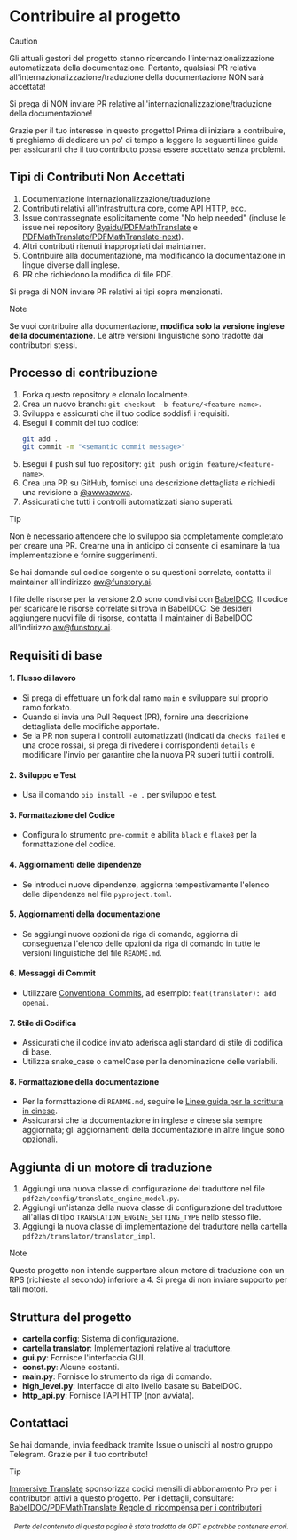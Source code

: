 # Contribuire al progetto

> [!CAUTION]
>
> Gli attuali gestori del progetto stanno ricercando l'internazionalizzazione automatizzata della documentazione. Pertanto, qualsiasi PR relativa all'internazionalizzazione/traduzione della documentazione NON sarà accettata!
>
> Si prega di NON inviare PR relative all'internazionalizzazione/traduzione della documentazione!

Grazie per il tuo interesse in questo progetto! Prima di iniziare a contribuire, ti preghiamo di dedicare un po' di tempo a leggere le seguenti linee guida per assicurarti che il tuo contributo possa essere accettato senza problemi.

## Tipi di Contributi Non Accettati

1. Documentazione internazionalizzazione/traduzione  
2. Contributi relativi all'infrastruttura core, come API HTTP, ecc.  
3. Issue contrassegnate esplicitamente come "No help needed" (incluse le issue nei repository [Byaidu/PDFMathTranslate](Byaidu/PDFMathTranslate) e [PDFMathTranslate/PDFMathTranslate-next](PDFMathTranslate/PDFMathTranslate-next)).  
4. Altri contributi ritenuti inappropriati dai maintainer.  
5. Contribuire alla documentazione, ma modificando la documentazione in lingue diverse dall'inglese.  
6. PR che richiedono la modifica di file PDF.

Si prega di NON inviare PR relativi ai tipi sopra menzionati.

> [!NOTE]
>
> Se vuoi contribuire alla documentazione, **modifica solo la versione inglese della documentazione**. Le altre versioni linguistiche sono tradotte dai contributori stessi.

## Processo di contribuzione

1. Forka questo repository e clonalo localmente.
2. Crea un nuovo branch: `git checkout -b feature/<feature-name>`.
3. Sviluppa e assicurati che il tuo codice soddisfi i requisiti.
4. Esegui il commit del tuo codice:
   ```bash
   git add .
   git commit -m "<semantic commit message>"
   ```
5. Esegui il push sul tuo repository: `git push origin feature/<feature-name>`.
6. Crea una PR su GitHub, fornisci una descrizione dettagliata e richiedi una revisione a [@awwaawwa](https://github.com/awwaawwa).
7. Assicurati che tutti i controlli automatizzati siano superati.

> [!TIP]
>
> Non è necessario attendere che lo sviluppo sia completamente completato per creare una PR. Crearne una in anticipo ci consente di esaminare la tua implementazione e fornire suggerimenti.
>
> Se hai domande sul codice sorgente o su questioni correlate, contatta il maintainer all'indirizzo aw@funstory.ai.
>
> I file delle risorse per la versione 2.0 sono condivisi con [BabelDOC](https://github.com/funstory-ai/BabelDOC). Il codice per scaricare le risorse correlate si trova in BabelDOC. Se desideri aggiungere nuovi file di risorse, contatta il maintainer di BabelDOC all'indirizzo aw@funstory.ai.

## Requisiti di base

<h4 id="sop">1. Flusso di lavoro</h4>

   - Si prega di effettuare un fork dal ramo `main` e sviluppare sul proprio ramo forkato.
   - Quando si invia una Pull Request (PR), fornire una descrizione dettagliata delle modifiche apportate.
   - Se la PR non supera i controlli automatizzati (indicati da `checks failed` e una croce rossa), si prega di rivedere i corrispondenti `details` e modificare l'invio per garantire che la nuova PR superi tutti i controlli.


<h4 id="dev&test">2. Sviluppo e Test</h4>

   - Usa il comando `pip install -e .` per sviluppo e test.


<h4 id="format">3. Formattazione del Codice</h4>

   - Configura lo strumento `pre-commit` e abilita `black` e `flake8` per la formattazione del codice.


<h4 id="requpdate">4. Aggiornamenti delle dipendenze</h4>

   - Se introduci nuove dipendenze, aggiorna tempestivamente l'elenco delle dipendenze nel file `pyproject.toml`.


<h4 id="docupdate">5. Aggiornamenti della documentazione</h4>

   - Se aggiungi nuove opzioni da riga di comando, aggiorna di conseguenza l'elenco delle opzioni da riga di comando in tutte le versioni linguistiche del file `README.md`.


<h4 id="commitmsg">6. Messaggi di Commit</h4>

   - Utilizzare [Conventional Commits](https://www.conventionalcommits.org/en/v1.0.0/), ad esempio: `feat(translator): add openai`.


<h4 id="codestyle">7. Stile di Codifica</h4>

   - Assicurati che il codice inviato aderisca agli standard di stile di codifica di base.
   - Utilizza snake_case o camelCase per la denominazione delle variabili.


<h4 id="doctypo">8. Formattazione della documentazione</h4>

   - Per la formattazione di `README.md`, seguire le [Linee guida per la scrittura in cinese](https://github.com/sparanoid/chinese-copywriting-guidelines).
   - Assicurarsi che la documentazione in inglese e cinese sia sempre aggiornata; gli aggiornamenti della documentazione in altre lingue sono opzionali.

## Aggiunta di un motore di traduzione

1. Aggiungi una nuova classe di configurazione del traduttore nel file `pdf2zh/config/translate_engine_model.py`.
2. Aggiungi un'istanza della nuova classe di configurazione del traduttore all'alias di tipo `TRANSLATION_ENGINE_SETTING_TYPE` nello stesso file.
3. Aggiungi la nuova classe di implementazione del traduttore nella cartella `pdf2zh/translator/translator_impl`.

> [!NOTE]
>
> Questo progetto non intende supportare alcun motore di traduzione con un RPS (richieste al secondo) inferiore a 4. Si prega di non inviare supporto per tali motori.

## Struttura del progetto

- **cartella config**: Sistema di configurazione.
- **cartella translator**: Implementazioni relative al traduttore.
- **gui.py**: Fornisce l'interfaccia GUI.
- **const.py**: Alcune costanti.
- **main.py**: Fornisce lo strumento da riga di comando.
- **high_level.py**: Interfacce di alto livello basate su BabelDOC.
- **http_api.py**: Fornisce l'API HTTP (non avviata).

## Contattaci

Se hai domande, invia feedback tramite Issue o unisciti al nostro gruppo Telegram. Grazie per il tuo contributo!

> [!TIP]
>
> [Immersive Translate](https://immersivetranslate.com) sponsorizza codici mensili di abbonamento Pro per i contributori attivi a questo progetto. Per i dettagli, consultare: [BabelDOC/PDFMathTranslate Regole di ricompensa per i contributori](https://funstory-ai.github.io/BabelDOC/CONTRIBUTOR_REWARD/)

<div align="right"> 
<h6><small>Parte del contenuto di questa pagina è stata tradotta da GPT e potrebbe contenere errori.</small></h6>